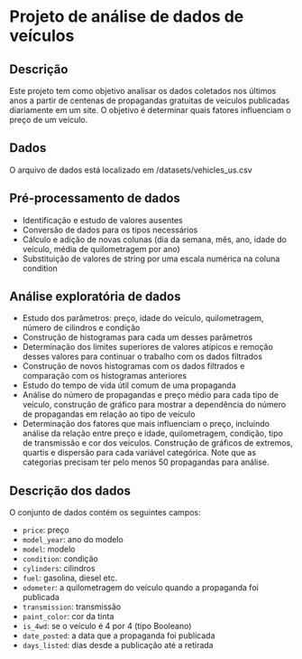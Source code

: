 # Projeto de análise de dados de veículos

## Descrição
Este projeto tem como objetivo analisar os dados coletados nos últimos anos a partir de centenas de propagandas gratuitas de veículos publicadas diariamente em um site. O objetivo é determinar quais fatores influenciam o preço de um veículo.

## Dados
O arquivo de dados está localizado em /datasets/vehicles_us.csv

## Pré-processamento de dados

- Identificação e estudo de valores ausentes
- Conversão de dados para os tipos necessários
- Cálculo e adição de novas colunas (dia da semana, mês, ano, idade do veículo, média de quilometragem por ano)
- Substituição de valores de string por uma escala numérica na coluna condition

## Análise exploratória de dados

- Estudo dos parâmetros: preço, idade do veículo, quilometragem, número de cilindros e condição
- Construção de histogramas para cada um desses parâmetros
- Determinação dos limites superiores de valores atípicos e remoção desses valores para continuar o trabalho com os dados filtrados
- Construção de novos histogramas com os dados filtrados e comparação com os histogramas anteriores
- Estudo do tempo de vida útil comum de uma propaganda
- Análise do número de propagandas e preço médio para cada tipo de veículo, construção de gráfico para mostrar a dependência do número de propagandas em relação ao tipo de veículo
- Determinação dos fatores que mais influenciam o preço, incluindo análise da relação entre preço e idade, quilometragem, condição, tipo de transmissão e cor dos veículos. Construção de gráficos de extremos, quartis e dispersão para cada variável categórica. Note que as categorias precisam ter pelo menos 50 propagandas para análise.

## Descrição dos dados
O conjunto de dados contém os seguintes campos:
* `price`: preço
* `model_year`: ano do modelo
* `model`: modelo
* `condition`: condição
* `cylinders`: cilindros
* `fuel`: gasolina, diesel etc.
* `odometer`: a quilometragem do veículo quando a propaganda foi publicada
* `transmission`: transmissão
* `paint_color`: cor da tinta
* `is_4wd`: se o veículo é 4 por 4 (tipo Booleano)
* `date_posted`: a data que a propaganda foi publicada
* `days_listed`: dias desde a publicação até a retirada
